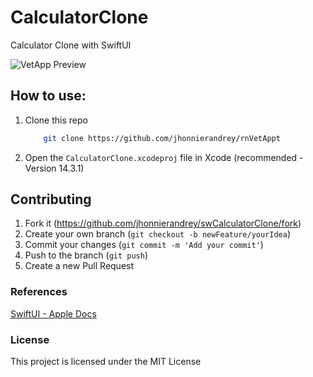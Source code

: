 # CalculatorClone

Calculator Clone with SwiftUI

![VetApp Preview](https://www.jaesmadeit.com/assets/img/projects/mobile-apps/calculatorclone-preview.png)

## How to use:

1. Clone this repo

   ```bash
       git clone https://github.com/jhonnierandrey/rnVetAppt
   ```

2. Open the `CalculatorClone.xcodeproj` file in Xcode (recommended - Version 14.3.1)

## Contributing

1. Fork it (<https://github.com/jhonnierandrey/swCalculatorClone/fork>)
2. Create your own branch (`git checkout -b newFeature/yourIdea`)
3. Commit your changes (`git commit -m 'Add your commit'`)
4. Push to the branch (`git push`)
5. Create a new Pull Request

### References

[SwiftUI - Apple Docs](https://developer.apple.com/documentation/swiftui)

### License

This project is licensed under the MIT License
